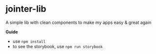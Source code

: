 # jointer-lib
A simple lib with clean components to make my apps easy & great again

**Guide** 
- use `npm install`
- to see the storybook, use `npm run storybook`
